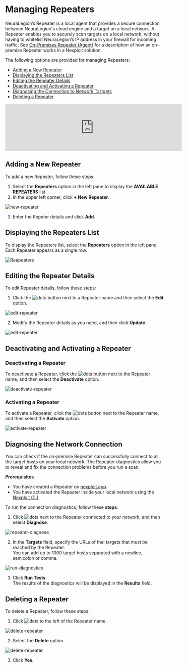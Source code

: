 # Managing Repeaters
NeuraLegion’s Repeater is a local agent that provides a secure connection between NeuraLegion's cloud engine and a target on a local network. A Repeater enables you to securely scan targets on a local network, without having to whitelist NeuraLegion’s IP address in your firewall for incoming traffic. See [On-Premises Repeater (Agent)](guide/introduction/deployment-options.md#On-Premises-Repeater-Agent) for a description of how an on-premise Repeater works in a Nexploit solution.

The following options are provided for managing Repeaters:
* [Adding a New Repeater](#Adding-a-New-Repeater)
* [Displaying the Repeaters List](#Displaying-the-Repeaters-List)
* [Editing the Repeater Details](#Editing-the-Repeater-Details)
* [Deactivating and Activating a Repeater](#Deactivating-and-Activating-a-Repeater)
* [Diagnosing the Connection to Network Tartgets](#Diagnosing-the-Network-Connection)
* [Deleting a Repeater](#Deleting-a-Repeater)

<div class="video"><iframe width="560"  src="https://www.youtube.com/embed/ipFkP0od_04" title="YouTube video player" frameborder="0" allow="accelerometer; autoplay; clipboard-write; encrypted-media; gyroscope; picture-in-picture" allowfullscreen></iframe></div>

## Adding a New Repeater
To add a new Repeater, follow these steps:
1. Select the **Repeaters** option in the left pane to display the **AVAILABLE REPEATERS** list. 
2. In the upper left corner, click **+ New Repeater**.

![new-repeater](media/add-repeater.png ':size=35%')

3. Enter the Repeter details and click **Add**. 

## Displaying the Repeaters List
To display the Repeaters list, select the **Repeaters** option in the left pane. Each Repeater appears as a single row.

![Reapeaters](media/repeaters-list.png ':size=60%')

## Editing the Repeater Details
To edit Repeater details, follow these steps:
1. Click the ![dots](media/dots-button.png ':size=2%') button next to a Repeater name and then select the **Edit** option.

![edit-repeater](media/edit.png ':size=60%')

2. Modify the Repeater details as you need, and then click **Update**.

![edit-repeater](media/update-popup.png ':size=35%')

## Deactivating and Activating a Repeater
### Deactivating a Repeater
To deactivate a Repeater, click the ![dots](media/dots-button.png ':size=2%') button next to the Repeater name, and then select the **Deactivate** option.

![deactivate-repeater](media/deactivate.png ':size=60%')

### Activating a Repeater
To activate a Repeater, click the ![dots](media/dots-button.png ':size=2%') button next to the Repeater name, and then select the **Activate** option.

![activate-repeater](media/activate.png ':size=60%')

## Diagnosing the Network Connection
You can check if the on-premise Repeater can successfully connect to all the target hosts on your local network. The Repeater diagnostics allow you to reveal and fix the connection problems before you run a scan.

**Prerequisites**
* You have created a Repeater on [nexploit.app](https://nexploit.app/scans).
* You have activated the Repeater inside your local network using the [Nexploit CLI](/guide/np-cli/commands/initializing-repeater.md).

To run the connection diagnostics, follow these **steps**:
1. Click ![dots](media/dots-button.png ':size=2%') next to the Repeater connected to your network, and then select **Diagnose**.

![repeater-diagnose](media/repeater-diagnose.png ':size=60%')

2. In the **Targets** field, specify the URLs of thel targets that must be reached by the Repeater.<br>
You can add up to 1000 target hosts separated with a newline, semicolon or comma.   

![run-diagnostics](media/run-diagnostics.png ':size=45%')

3. Click **Run Tests**.<br>
    The results of the diagnostics will be displayed in the **Results** field.

## Deleting a Repeater
To delete a Repeater, follow these steps:
1. Click ![dots](media/dots-button.png ':size=2%') to the left of the Repeater name.

![delete-repeater](media/delete.png ':size=60%')

2. Select the **Delete** option. 

![delete-repeater](media/delete-yes.png ':size=45%')

3. Click **Yes**.

